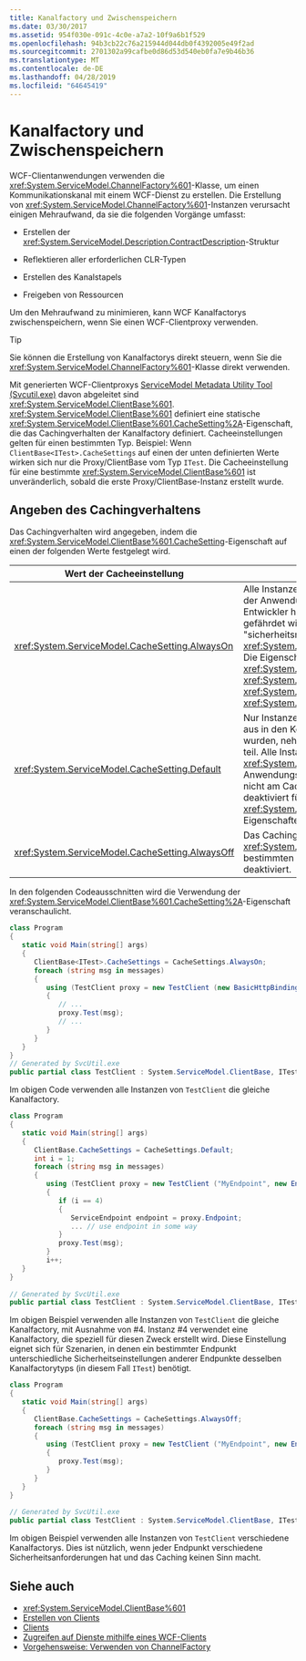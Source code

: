 ```yaml
---
title: Kanalfactory und Zwischenspeichern
ms.date: 03/30/2017
ms.assetid: 954f030e-091c-4c0e-a7a2-10f9a6b1f529
ms.openlocfilehash: 94b3cb22c76a215944d044db0f4392005e49f2ad
ms.sourcegitcommit: 2701302a99cafbe0d86d53d540eb0fa7e9b46b36
ms.translationtype: MT
ms.contentlocale: de-DE
ms.lasthandoff: 04/28/2019
ms.locfileid: "64645419"
---
```

# <a name="channel-factory-and-caching"></a>Kanalfactory und Zwischenspeichern
WCF-Clientanwendungen verwenden die <xref:System.ServiceModel.ChannelFactory%601>-Klasse, um einen Kommunikationskanal mit einem WCF-Dienst zu erstellen.  Die Erstellung von <xref:System.ServiceModel.ChannelFactory%601>-Instanzen verursacht einigen Mehraufwand, da sie die folgenden Vorgänge umfasst:  
  
- Erstellen der <xref:System.ServiceModel.Description.ContractDescription>-Struktur  
  
- Reflektieren aller erforderlichen CLR-Typen  
  
- Erstellen des Kanalstapels  
  
- Freigeben von Ressourcen  
  
 Um den Mehraufwand zu minimieren, kann WCF Kanalfactorys zwischenspeichern, wenn Sie einen WCF-Clientproxy verwenden.  
  
> [!TIP]
>  Sie können die Erstellung von Kanalfactorys direkt steuern, wenn Sie die <xref:System.ServiceModel.ChannelFactory%601>-Klasse direkt verwenden.  
  
 Mit generierten WCF-Clientproxys [ServiceModel Metadata Utility Tool (Svcutil.exe)](../../../../docs/framework/wcf/servicemodel-metadata-utility-tool-svcutil-exe.md) davon abgeleitet sind <xref:System.ServiceModel.ClientBase%601>. <xref:System.ServiceModel.ClientBase%601> definiert eine statische <xref:System.ServiceModel.ClientBase%601.CacheSetting%2A>-Eigenschaft, die das Cachingverhalten der Kanalfactory definiert. Cacheeinstellungen gelten für einen bestimmten Typ. Beispiel: Wenn `ClientBase<ITest>.CacheSettings` auf einen der unten definierten Werte wirken sich nur die Proxy/ClientBase vom Typ `ITest`. Die Cacheeinstellung für eine bestimmte <xref:System.ServiceModel.ClientBase%601> ist unveränderlich, sobald die erste Proxy/ClientBase-Instanz erstellt wurde.  
  
## <a name="specifying-caching-behavior"></a>Angeben des Cachingverhaltens  
 Das Cachingverhalten wird angegeben, indem die <xref:System.ServiceModel.ClientBase%601.CacheSetting>-Eigenschaft auf einen der folgenden Werte festgelegt wird.  
  
|Wert der Cacheeinstellung|Beschreibung|  
|-------------------------|-----------------|  
|<xref:System.ServiceModel.CacheSetting.AlwaysOn>|Alle Instanzen von <xref:System.ServiceModel.ClientBase%601> in der Anwendungsdomäne können am Caching teilnehmen. Der Entwickler hat bestimmt, dass die Sicherheit des Cachings nicht gefährdet wird. Caching wird nicht deaktiviert werden auch, wenn "sicherheitsrelevante" Eigenschaften <xref:System.ServiceModel.ClientBase%601> zugegriffen werden. Die Eigenschaften "sicherheitsrelevante" <xref:System.ServiceModel.ClientBase%601> sind <xref:System.ServiceModel.ClientBase%601.ClientCredentials%2A>, <xref:System.ServiceModel.ClientBase%601.Endpoint%2A> und <xref:System.ServiceModel.ClientBase%601.ChannelFactory%2A>.|  
|<xref:System.ServiceModel.CacheSetting.Default>|Nur Instanzen von <xref:System.ServiceModel.ClientBase%601>, die aus in den Konfigurationsdateien definierten Endpunkten erstellt wurden, nehmen am Caching innerhalb der Anwendungsdomäne teil. Alle Instanzen von <xref:System.ServiceModel.ClientBase%601>, die innerhalb dieser Anwendungsdomäne programmgesteuert erstellt wurden, nehmen nicht am Caching teil. Darüber hinaus Zwischenspeicherung deaktiviert für eine Instanz von <xref:System.ServiceModel.ClientBase%601> , sobald eine der Eigenschaften "sicherheitsrelevante" zugegriffen wird.|  
|<xref:System.ServiceModel.CacheSetting.AlwaysOff>|Das Caching wird für alle <xref:System.ServiceModel.ClientBase%601>-Instanzen eines bestimmten Typs innerhalb der betreffenden Anwendungsdomäne deaktiviert.|  
  
 In den folgenden Codeausschnitten wird die Verwendung der <xref:System.ServiceModel.ClientBase%601.CacheSetting%2A>-Eigenschaft veranschaulicht.  
  
```csharp  
class Program   
{   
   static void Main(string[] args)   
   {   
      ClientBase<ITest>.CacheSettings = CacheSettings.AlwaysOn;   
      foreach (string msg in messages)   
      {   
         using (TestClient proxy = new TestClient (new BasicHttpBinding(), new EndpointAddress(address)))   
         {   
            // ...  
            proxy.Test(msg);   
            // ...  
         }   
      }   
   }   
}  
// Generated by SvcUtil.exe     
public partial class TestClient : System.ServiceModel.ClientBase, ITest { }  
```  
  
 Im obigen Code verwenden alle Instanzen von `TestClient` die gleiche Kanalfactory.  
  
```csharp  
class Program   
{   
   static void Main(string[] args)   
   {   
      ClientBase.CacheSettings = CacheSettings.Default;   
      int i = 1;   
      foreach (string msg in messages)   
      {   
         using (TestClient proxy = new TestClient ("MyEndpoint", new EndpointAddress(address)))   
         {   
            if (i == 4)   
            {   
               ServiceEndpoint endpoint = proxy.Endpoint;   
               ... // use endpoint in some way   
            }   
            proxy.Test(msg);   
         }   
         i++;   
   }   
}   
  
// Generated by SvcUtil.exe     
public partial class TestClient : System.ServiceModel.ClientBase, ITest {}  
```  
  
 Im obigen Beispiel verwenden alle Instanzen von `TestClient` die gleiche Kanalfactory, mit Ausnahme von #4. Instanz #4 verwendet eine Kanalfactory, die speziell für diesen Zweck erstellt wird. Diese Einstellung eignet sich für Szenarien, in denen ein bestimmter Endpunkt unterschiedliche Sicherheitseinstellungen anderer Endpunkte desselben Kanalfactorytyps (in diesem Fall `ITest`) benötigt.  
  
```csharp  
class Program   
{   
   static void Main(string[] args)   
   {   
      ClientBase.CacheSettings = CacheSettings.AlwaysOff;   
      foreach (string msg in messages)   
      {   
         using (TestClient proxy = new TestClient ("MyEndpoint", new EndpointAddress(address)))   
         {   
            proxy.Test(msg);   
         }           
      }   
   }  
}  
  
// Generated by SvcUtil.exe   
public partial class TestClient : System.ServiceModel.ClientBase, ITest {}  
```  
  
 Im obigen Beispiel verwenden alle Instanzen von `TestClient` verschiedene Kanalfactorys. Dies ist nützlich, wenn jeder Endpunkt verschiedene Sicherheitsanforderungen hat und das Caching keinen Sinn macht.  
  
## <a name="see-also"></a>Siehe auch

- <xref:System.ServiceModel.ClientBase%601>
- [Erstellen von Clients](../../../../docs/framework/wcf/building-clients.md)
- [Clients](../../../../docs/framework/wcf/feature-details/clients.md)
- [Zugreifen auf Dienste mithilfe eines WCF-Clients](../../../../docs/framework/wcf/accessing-services-using-a-wcf-client.md)
- [Vorgehensweise: Verwenden von ChannelFactory](../../../../docs/framework/wcf/feature-details/how-to-use-the-channelfactory.md)
